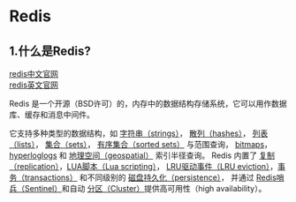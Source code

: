 # Redis

## 1.什么是Redis?

[redis中文官网](http://redis.cn/)  
[redis英文官网](https://redis.io/)

Redis 是一个开源（BSD许可）的，内存中的数据结构存储系统，它可以用作数据库、缓存和消息中间件。  

它支持多种类型的数据结构，如    	    [字符串（strings）](http://redis.cn/topics/data-types-intro.html#strings)，    [散列（hashes）](http://redis.cn/topics/data-types-intro.html#hashes)，    [列表（lists）](http://redis.cn/topics/data-types-intro.html#lists)，    [集合（sets）](http://redis.cn/topics/data-types-intro.html#sets)，    [有序集合（sorted sets）](http://redis.cn/topics/data-types-intro.html#sorted-sets) 与范围查询，    [bitmaps](http://redis.cn/topics/data-types-intro.html#bitmaps)，    [hyperloglogs](http://redis.cn/topics/data-types-intro.html#hyperloglogs) 和     [地理空间（geospatial）](http://redis.cn/commands/geoadd.html) 索引半径查询。     Redis 内置了    [复制（replication）](http://redis.cn/topics/replication.html)，[LUA脚本（Lua scripting）](http://redis.cn/commands/eval.html)，    [LRU驱动事件（LRU eviction）](http://redis.cn/topics/lru-cache.html)，[事务（transactions）](http://redis.cn/topics/transactions.html)    和不同级别的    [磁盘持久化（persistence）](http://redis.cn/topics/persistence.html)，    并通过    [Redis哨兵（Sentinel）](http://redis.cn/topics/sentinel.html)和自动    [分区（Cluster）](http://redis.cn/topics/cluster-tutorial.html)提供高可用性（high availability）。